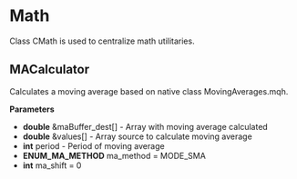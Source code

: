 # Math

Class CMath is used to centralize math utilitaries.

## MACalculator

Calculates a moving average based on native class MovingAverages.mqh.

**Parameters**

- **double** &maBuffer_dest[] - Array with moving average calculated
- **double** &values[] - Array source to calculate moving average
- **int** period - Period of moving average
- **ENUM_MA_METHOD** ma_method = MODE_SMA 
- **int** ma_shift = 0
